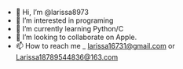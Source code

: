 - 👋 Hi, I’m @larissa8973
- 👀 I’m interested in programing
- 🌱 I’m currently learning Python/C
- 💞️ I’m looking to collaborate on Apple. 
- 📫 How to reach me _ larissa16731@gmail.com or Larissa18789544836@163.com

<!---
larissa8973/larissa8973 is a ✨ special ✨ repository because its `README.md` (this file) appears on your GitHub profile.
You can click the Preview link to take a look at your changes.
--->
